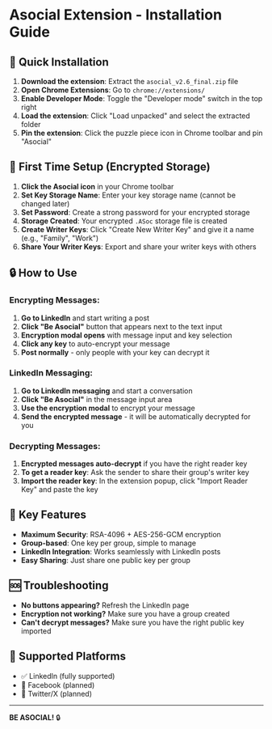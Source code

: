 # Asocial Extension - Installation Guide

## 🚀 Quick Installation

1. **Download the extension**: Extract the `asocial_v2.6_final.zip` file
2. **Open Chrome Extensions**: Go to `chrome://extensions/`
3. **Enable Developer Mode**: Toggle the "Developer mode" switch in the top right
4. **Load the extension**: Click "Load unpacked" and select the extracted folder
5. **Pin the extension**: Click the puzzle piece icon in Chrome toolbar and pin "Asocial"

## 🔧 First Time Setup (Encrypted Storage)

1. **Click the Asocial icon** in your Chrome toolbar
2. **Set Key Storage Name**: Enter your key storage name (cannot be changed later)
3. **Set Password**: Create a strong password for your encrypted storage
4. **Storage Created**: Your encrypted `.ASoc` storage file is created
5. **Create Writer Keys**: Click "Create New Writer Key" and give it a name (e.g., "Family", "Work")
6. **Share Your Writer Keys**: Export and share your writer keys with others

## 🔒 How to Use

### Encrypting Messages:
1. **Go to LinkedIn** and start writing a post
2. **Click "Be Asocial"** button that appears next to the text input
3. **Encryption modal opens** with message input and key selection
4. **Click any key** to auto-encrypt your message
5. **Post normally** - only people with your key can decrypt it

### LinkedIn Messaging:
1. **Go to LinkedIn messaging** and start a conversation
2. **Click "Be Asocial"** in the message input area
3. **Use the encryption modal** to encrypt your message
4. **Send the encrypted message** - it will be automatically decrypted for you

### Decrypting Messages:
1. **Encrypted messages auto-decrypt** if you have the right reader key
2. **To get a reader key**: Ask the sender to share their group's writer key
3. **Import the reader key**: In the extension popup, click "Import Reader Key" and paste the key

## 🎯 Key Features

- **Maximum Security**: RSA-4096 + AES-256-GCM encryption
- **Group-based**: One key per group, simple to manage
- **LinkedIn Integration**: Works seamlessly with LinkedIn posts
- **Easy Sharing**: Just share one public key per group

## 🆘 Troubleshooting

- **No buttons appearing?** Refresh the LinkedIn page
- **Encryption not working?** Make sure you have a group created
- **Can't decrypt messages?** Make sure you have the right public key imported

## 📱 Supported Platforms

- ✅ LinkedIn (fully supported)
- 🔄 Facebook (planned)
- 🔄 Twitter/X (planned)

---

**BE ASOCIAL!** 🔒
